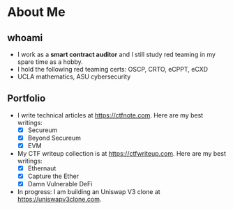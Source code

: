 # About Me

## whoami

- I work as a **smart contract auditor** and I still study red teaming in my spare time as a hobby.
- I hold the following red teaming certs: OSCP, CRTO, eCPPT, eCXD
- UCLA mathematics, ASU cybersecurity

## Portfolio

- I write technical articles at https://ctfnote.com. Here are my best writings:
  - [x] Secureum
  - [x] Beyond Secureum
  - [x] EVM
- My CTF writeup collection is at https://ctfwriteup.com. Here are my best writings:
  - [x] Ethernaut
  - [x] Capture the Ether
  - [x] Damn Vulnerable DeFi
- In progress: I am building an Uniswap V3 clone at https://uniswapv3clone.com.
